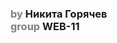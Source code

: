 <h3>
<span style="color: gray;">by</span> Никита Горячев
<br />
<span style="color: gray;">group</span> WEB-11
</h3>
